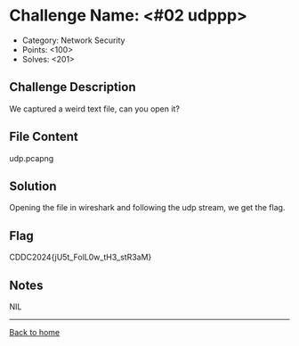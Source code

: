 # Challenge Name: <#02 udppp>

- Category: Network Security
- Points: <100>
- Solves: <201>

## Challenge Description

We captured a weird text file, can you open it?

## File Content

udp.pcapng

## Solution

Opening the file in wireshark and following the udp stream, we get the flag.

## Flag

CDDC2024{jU5t_FolL0w_tH3_stR3aM}

## Notes

NIL

---

[Back to home](https://github.com/kailermai/CTF-Writeups/tree/main/CDDC2024)
